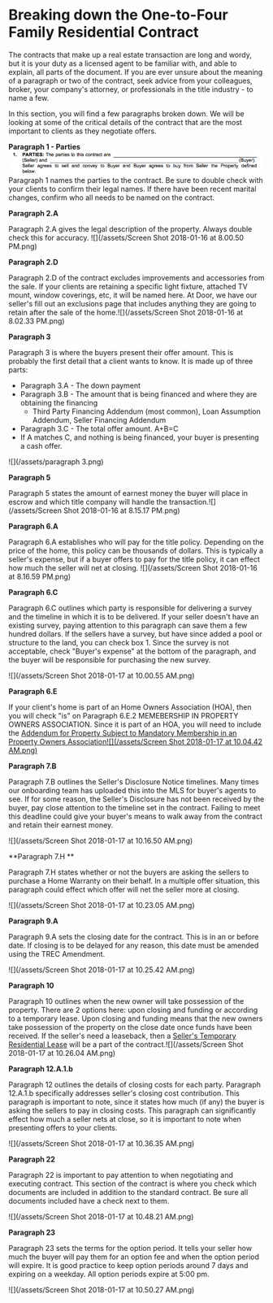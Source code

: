 # Breaking down the One-to-Four Family Residential Contract

The contracts that make up a real estate transaction are long and wordy, but it is your duty as a licensed agent to be familiar with, and able to explain, all parts of the document. If you are ever unsure about the meaning of a paragraph or two of the contract, seek advice from your colleagues, broker, your company's attorney, or professionals in the title industry - to name a few.

In this section, you will find a few paragraphs broken down. We will be looking at some of the critical details of the contract that are the most important to clients as they negotiate offers.

**Paragraph 1 - Parties**![](/assets/09e20c38-86f3-4854-b2ad-46498bc4deb8.png)Paragraph 1 names the parties to the contract. Be sure to double check with your clients to confirm their legal names. If there have been recent marital changes, confirm who all needs to be named on the contract.

**Paragraph 2.A**

Paragraph 2.A gives the legal description of the property. Always double check this for accuracy. ![](/assets/Screen Shot 2018-01-16 at 8.00.50 PM.png)

**Paragraph 2.D**

Paragraph 2.D of the contract excludes improvements and accessories from the sale. If your clients are retaining a specific light fixture, attached TV mount, window coverings, etc, it will be named here. At Door, we have our seller's fill out an exclusions page that includes anything they are going to retain after the sale of the home.![](/assets/Screen Shot 2018-01-16 at 8.02.33 PM.png)

**Paragraph 3**

Paragraph 3 is where the buyers present their offer amount. This is probably the first detail that a client wants to know. It is made up of three parts:

* Paragraph 3.A - The down payment 
* Paragraph 3.B - The amount that is being financed and where they are obtaining the financing 
  * Third Party Financing Addendum \(most common\), Loan Assumption Addendum, Seller Financing Addendum
* Paragraph 3.C - The total offer amount. A+B=C
* If A matches C, and nothing is being financed, your buyer is presenting a cash offer.

![](/assets/paragraph 3.png)

**Paragraph 5**

Paragraph 5 states the amount of earnest money the buyer will place in escrow and which title company will handle the transaction.![](/assets/Screen Shot 2018-01-16 at 8.15.17 PM.png)

**Paragraph 6.A**

Paragraph 6.A establishes who will pay for the title policy. Depending on the price of the home, this policy can be thousands of dollars. This is typically a seller's expense, but if a buyer offers to pay for the title policy, it can effect how much the seller will net at closing. ![](/assets/Screen Shot 2018-01-16 at 8.16.59 PM.png)

**Paragraph 6.C**

Paragraph 6.C outlines which party is responsible for delivering a survey and the timeline in which it is to be delivered. If your seller doesn't have an existing survey, paying attention to this paragraph can save them a few hundred dollars. If the sellers have a survey, but have since added a pool or structure to the land, you can check box 1. Since the survey is not acceptable, check "Buyer's expense" at the bottom of the paragraph, and the buyer will be responsible for purchasing the new survey.

![](/assets/Screen Shot 2018-01-17 at 10.00.55 AM.png)

**Paragraph 6.E**

If your client's home is part of an Home Owners Association \(HOA\), then you will check "is" on Paragraph 6.E.2 MEMEBERSHIP IN PROPERTY OWNERS ASSOCIATION. Since it is part of an HOA, you will need to include the [Addendum for Property Subject to Mandatory Membership in an Property Owners Association![](/assets/Screen Shot 2018-01-17 at 10.04.42 AM.png)](https://www.trec.texas.gov/sites/default/files/pdf-forms/36-8.pdf)

**Paragraph 7.B**

Paragraph 7.B outlines the Seller's Disclosure Notice timelines. Many times our onboarding team has uploaded this into the MLS for buyer's agents to see. If for some reason, the Seller's Disclosure has not been received by the buyer, pay close attention to the timeline set in the contract. Failing to meet this deadline could give your buyer's means to walk away from the contract and retain their earnest money.

![](/assets/Screen Shot 2018-01-17 at 10.16.50 AM.png)

**Paragraph 7.H **

Paragraph 7.H states whether or not the buyers are asking the sellers to purchase a Home Warranty on their behalf. In a multiple offer situation, this paragraph could effect which offer will net the seller more at closing.

![](/assets/Screen Shot 2018-01-17 at 10.23.05 AM.png)

**Paragraph 9.A**

Paragraph 9.A sets the closing date for the contract. This is in an or before date. If closing is to be delayed for any reason, this date must be amended using the TREC Amendment.

![](/assets/Screen Shot 2018-01-17 at 10.25.42 AM.png)

**Paragraph 10**

Paragraph 10 outlines when the new owner will take possession of the property. There are 2 options here: upon closing and funding or according to a temporary lease. Upon closing and funding means that the new owners take possession of the property on the close date once funds have been received. If the seller's need a leaseback, then a [Seller's Temporary Residential Lease](https://www.trec.texas.gov/sites/default/files/pdf-forms/15-5.pdf) will be a part of the contract.![](/assets/Screen Shot 2018-01-17 at 10.26.04 AM.png)

**Paragraph 12.A.1.b**

Paragraph 12 outlines the details of closing costs for each party. Paragraph 12.A.1.b specifically addresses seller's closing cost contribution. This paragraph is important to note, since it states how much \(if any\) the buyer is asking the sellers to pay in closing costs. This paragraph can significantly effect how much a seller nets at close, so it is important to note when presenting offers to your clients.

![](/assets/Screen Shot 2018-01-17 at 10.36.35 AM.png)

**Paragraph 22**

Paragraph 22 is important to pay attention to when negotiating and executing contract. This section of the contract is where you check which documents are included in addition to the standard contract. Be sure all documents included have a check next to them.

![](/assets/Screen Shot 2018-01-17 at 10.48.21 AM.png)

**Paragraph 23**

Paragraph 23 sets the terms for the option period. It tells your seller how much the buyer will pay them for an option fee and when the option period will expire. It is good practice to keep option periods around 7 days and expiring on a weekday. All option periods expire at 5:00 pm.

![](/assets/Screen Shot 2018-01-17 at 10.50.27 AM.png)

